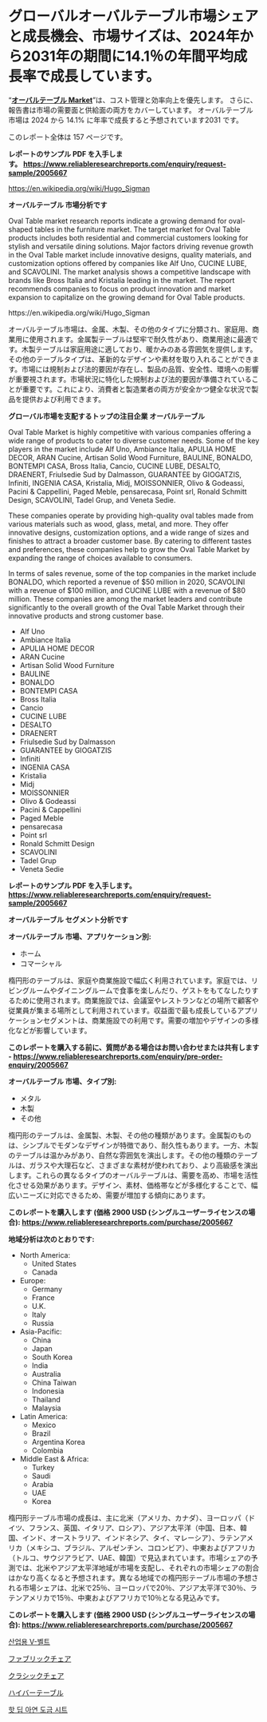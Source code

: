 <p><h1>グローバルオーバルテーブル市場シェアと成長機会、市場サイズは、2024年から2031年の期間に14.1％の年間平均成長率で成長しています。</h1></p><p>&ldquo;<strong><a href="https://www.reliableresearchreports.com/oval-table-r2005667">オーバルテーブル Market</a></strong>&rdquo;は、コスト管理と効率向上を優先します。 さらに、報告書は市場の需要面と供給面の両方をカバーしています。 オーバルテーブル 市場は 2024 から 14.1% に年率で成長すると予想されています2031 です。</p>
<p>このレポート全体は 157 ページです。</p>
<p><strong>レポートのサンプル PDF を入手します。&nbsp;<a href="https://www.reliableresearchreports.com/enquiry/request-sample/2005667">https://www.reliableresearchreports.com/enquiry/request-sample/2005667</a></strong></p>
<p><a href="https://en.wikipedia.org/wiki/Hugo_Sigman">https://en.wikipedia.org/wiki/Hugo_Sigman</a></p>
<p><strong>オーバルテーブル 市場分析です</strong></p>
<p><p>Oval Table market research reports indicate a growing demand for oval-shaped tables in the furniture market. The target market for Oval Table products includes both residential and commercial customers looking for stylish and versatile dining solutions. Major factors driving revenue growth in the Oval Table market include innovative designs, quality materials, and customization options offered by companies like Alf Uno, CUCINE LUBE, and SCAVOLINI. The market analysis shows a competitive landscape with brands like Bross Italia and Kristalia leading in the market. The report recommends companies to focus on product innovation and market expansion to capitalize on the growing demand for Oval Table products.</p></p>
<p>https://en.wikipedia.org/wiki/Hugo_Sigman</p>
<p><p>オーバルテーブル市場は、金属、木製、その他のタイプに分類され、家庭用、商業用に使用されます。金属製テーブルは堅牢で耐久性があり、商業用途に最適です。木製テーブルは家庭用途に適しており、暖かみのある雰囲気を提供します。その他のテーブルタイプは、革新的なデザインや素材を取り入れることができます。市場には規制および法的要因が存在し、製品の品質、安全性、環境への影響が重要視されます。市場状況に特化した規制および法的要因が準備されていることが重要です。これにより、消費者と製造業者の両方が安全かつ健全な状況で製品を提供および利用できます。</p></p>
<p><strong>グローバル市場を支配するトップの注目企業 オーバルテーブル</strong></p>
<p><p>Oval Table Market is highly competitive with various companies offering a wide range of products to cater to diverse customer needs. Some of the key players in the market include Alf Uno, Ambiance Italia, APULIA HOME DECOR, ARAN Cucine, Artisan Solid Wood Furniture, BAULINE, BONALDO, BONTEMPI CASA, Bross Italia, Cancio, CUCINE LUBE, DESALTO, DRAENERT, Friulsedie Sud by Dalmasson, GUARANTEE by GIOGATZIS, Infiniti, INGENIA CASA, Kristalia, Midj, MOISSONNIER, Olivo & Godeassi, Pacini & Cappellini, Paged Meble, pensarecasa, Point srl, Ronald Schmitt Design, SCAVOLINI, Tadel Grup, and Veneta Sedie.</p><p>These companies operate by providing high-quality oval tables made from various materials such as wood, glass, metal, and more. They offer innovative designs, customization options, and a wide range of sizes and finishes to attract a broader customer base. By catering to different tastes and preferences, these companies help to grow the Oval Table Market by expanding the range of choices available to consumers.</p><p>In terms of sales revenue, some of the top companies in the market include BONALDO, which reported a revenue of $50 million in 2020, SCAVOLINI with a revenue of $100 million, and CUCINE LUBE with a revenue of $80 million. These companies are among the market leaders and contribute significantly to the overall growth of the Oval Table Market through their innovative products and strong customer base.</p></p>
<p><ul><li>Alf Uno</li><li>Ambiance Italia</li><li>APULIA HOME DECOR</li><li>ARAN Cucine</li><li>Artisan Solid Wood Furniture</li><li>BAULINE</li><li>BONALDO</li><li>BONTEMPI CASA</li><li>Bross Italia</li><li>Cancio</li><li>CUCINE LUBE</li><li>DESALTO</li><li>DRAENERT</li><li>Friulsedie Sud by Dalmasson</li><li>GUARANTEE by GIOGATZIS</li><li>Infiniti</li><li>INGENIA CASA</li><li>Kristalia</li><li>Midj</li><li>MOISSONNIER</li><li>Olivo & Godeassi</li><li>Pacini & Cappellini</li><li>Paged Meble</li><li>pensarecasa</li><li>Point srl</li><li>Ronald Schmitt Design</li><li>SCAVOLINI</li><li>Tadel Grup</li><li>Veneta Sedie</li></ul></p>
<p><strong>レポートのサンプル PDF を入手します。 <a href="https://www.reliableresearchreports.com/enquiry/request-sample/2005667">https://www.reliableresearchreports.com/enquiry/request-sample/2005667</a></strong></p>
<p><strong>オーバルテーブル セグメント分析です</strong></p>
<p><strong>オーバルテーブル 市場、アプリケーション別:</strong></p>
<p><ul><li>ホーム</li><li>コマーシャル</li></ul></p>
<p><p>楕円形のテーブルは、家庭や商業施設で幅広く利用されています。家庭では、リビングルームやダイニングルームで食事を楽しんだり、ゲストをもてなしたりするために使用されます。商業施設では、会議室やレストランなどの場所で顧客や従業員が集まる場所として利用されています。収益面で最も成長しているアプリケーションセグメントは、商業施設での利用です。需要の増加やデザインの多様化などが影響しています。</p></p>
<p><strong>このレポートを購入する前に、質問がある場合はお問い合わせまたは共有します - <a href="https://www.reliableresearchreports.com/enquiry/pre-order-enquiry/2005667">https://www.reliableresearchreports.com/enquiry/pre-order-enquiry/2005667</a></strong></p>
<p><strong>オーバルテーブル 市場、タイプ別:</strong></p>
<p><ul><li>メタル</li><li>木製</li><li>その他</li></ul></p>
<p><p>楕円形のテーブルは、金属製、木製、その他の種類があります。金属製のものは、シンプルでモダンなデザインが特徴であり、耐久性もあります。一方、木製のテーブルは温かみがあり、自然な雰囲気を演出します。その他の種類のテーブルは、ガラスや大理石など、さまざまな素材が使われており、より高級感を演出します。これらの異なるタイプのオーバルテーブルは、需要を高め、市場を活性化させる効果があります。デザイン、素材、価格帯などが多様化することで、幅広いニーズに対応できるため、需要が増加する傾向にあります。</p></p>
<p><strong>このレポートを購入します (価格 2900 USD (シングルユーザーライセンスの場合): <a href="https://www.reliableresearchreports.com/purchase/2005667">https://www.reliableresearchreports.com/purchase/2005667</a></strong></p>
<p><strong>地域分析は次のとおりです:</strong></p>
<p><ul>
    <li>
        North America:
        <ul>
            <li>United States</li>
            <li>Canada</li>
        </ul>
    </li>
    <li>
        Europe:
        <ul>
            <li>Germany</li>
            <li>France</li>
            <li>U.K.</li>
            <li>Italy</li>
            <li>Russia</li>
        </ul>
    </li>
    <li>
        Asia-Pacific:
        <ul>
            <li>China</li>
            <li>Japan</li>
            <li>South Korea</li>
            <li>India</li>
            <li>Australia</li>
            <li>China Taiwan</li>
            <li>Indonesia</li>
            <li>Thailand</li>
            <li>Malaysia</li>
        </ul>
    </li>
    <li>
        Latin America:
        <ul>
            <li>Mexico</li>
            <li>Brazil</li>
            <li>Argentina Korea</li>
            <li>Colombia</li>
        </ul>
    </li>
    <li>
        Middle East & Africa:
        <ul>
            <li>Turkey</li>
            <li>Saudi</li>
            <li>Arabia</li>
            <li>UAE</li>
            <li>Korea</li>
        </ul>
    </li>
    </ul></p>
<p><p>楕円形テーブル市場の成長は、主に北米（アメリカ、カナダ）、ヨーロッパ（ドイツ、フランス、英国、イタリア、ロシア）、アジア太平洋（中国、日本、韓国、インド、オーストラリア、インドネシア、タイ、マレーシア）、ラテンアメリカ（メキシコ、ブラジル、アルゼンチン、コロンビア）、中東およびアフリカ（トルコ、サウジアラビア、UAE、韓国）で見込まれています。市場シェアの予測では、北米やアジア太平洋地域が市場を支配し、それぞれの市場シェアの割合はかなり高くなると予想されます。異なる地域での楕円形テーブル市場の予想される市場シェアは、北米で25％、ヨーロッパで20％、アジア太平洋で30％、ラテンアメリカで15％、中東およびアフリカで10％となる見込みです。</p></p>
<p><strong>このレポートを購入します (価格 2900 USD (シングルユーザーライセンスの場合): <a href="https://www.reliableresearchreports.com/purchase/2005667">https://www.reliableresearchreports.com/purchase/2005667</a></strong></p>
<p><p><a href="https://github.com/rcabello548/Market-Research-Report-List-3/blob/main/512758094848.md">산업용 V-벨트</a></p><p><a href="https://github.com/zjkmgcs938405/Market-Research-Report-List-4/blob/main/978596176283.md">ファブリックチェア</a></p><p><a href="https://github.com/roulaayoub-saad/Market-Research-Report-List-3/blob/main/249908476284.md">クラシックチェア</a></p><p><a href="https://github.com/schmahlson/Market-Research-Report-List-3/blob/main/220762176285.md">ハイバーテーブル</a></p><p><a href="https://github.com/KellyLyncyh543964/Market-Research-Report-List-3/blob/main/566917394847.md">핫 딥 아연 도금 시트</a></p></p>